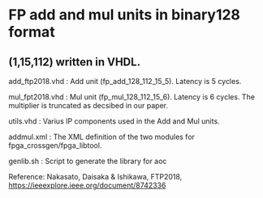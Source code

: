# FP add and mul units in binary128 format

## (1,15,112) written in VHDL.

add_ftp2018.vhd : Add unit (fp_add_128_112_15_5). Latency is 5 cycles.

mul_fpt2018.vhd : Mul unit (fp_mul_128_112_15_6). Latency is 6 cycles. The multiplier is truncated as decsibed in our paper.

utils.vhd : Varius IP components used in the Add and Mul units. 

addmul.xml : The XML definition of the two modules for fpga_crossgen/fpga_libtool.

genlib.sh : Script to generate the library for aoc

Reference: Nakasato, Daisaka & Ishikawa, FTP2018, https://ieeexplore.ieee.org/document/8742336
